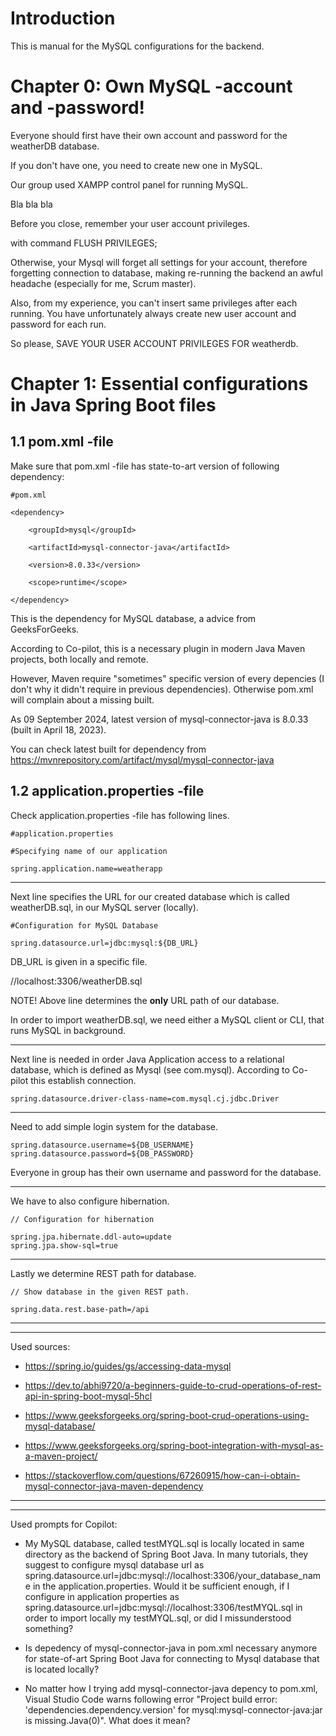 # Introduction

This is manual for the MySQL configurations for the backend.


# Chapter 0: Own MySQL -account and -password!
Everyone should first have their own account and password for the weatherDB database.

If you don't have one, you need to create new one in MySQL.

Our group used XAMPP control panel for running MySQL.

Bla bla bla

Before you close, remember your user account privileges.

with command FLUSH PRIVILEGES;

Otherwise, your Mysql will forget all settings for your account,
therefore forgetting connection to database, 
making re-running the backend an awful headache (especially for me, Scrum master).

Also, from my experience, you can't insert same privileges after each running.
You have unfortunately always create new user account and password for each run.

So please, SAVE YOUR USER ACCOUNT PRIVILEGES FOR weatherdb.

# Chapter 1: Essential configurations in Java Spring Boot files

## 1.1 pom.xml -file

Make sure that pom.xml -file has state-to-art version
of following dependency:





	#pom.xml

	<dependency>

		<groupId>mysql</groupId>

		<artifactId>mysql-connector-java</artifactId>

		<version>8.0.33</version>

		<scope>runtime</scope>
	
	</dependency>

This is the dependency for MySQL database, a advice from GeeksForGeeks.
		
According to Co-pilot, this is a necessary plugin in modern
Java Maven projects, both locally and remote.

However, Maven require "sometimes" specific version of 
every depencies (I don't why it didn't require in
previous dependencies). Otherwise pom.xml will complain
about a missing built.

As 09 September 2024, latest version of mysql-connector-java
is 8.0.33 (built in April 18, 2023).

You can check latest built for dependency
from https://mvnrepository.com/artifact/mysql/mysql-connector-java


## 1.2 application.properties -file

Check application.properties -file has following lines.


	#application.properties

	#Specifying name of our application

	spring.application.name=weatherapp

---

Next line specifies the URL for our created database
which is called weatherDB.sql, in our MySQL server (locally).

	#Configuration for MySQL Database 
	
	spring.datasource.url=jdbc:mysql:${DB_URL}

DB_URL is given in a specific file.

//localhost:3306/weatherDB.sql

NOTE! Above line determines the **only** URL path of our database.

In order to import weatherDB.sql, we need either a MySQL client 
or CLI, that runs MySQL in background.

---

Next line is needed in order Java Application
access to a relational database, which is defined as Mysql
(see com.mysql). According to Co-pilot this establish connection.

	spring.datasource.driver-class-name=com.mysql.cj.jdbc.Driver

---

Need to add simple login system for the database.

	spring.datasource.username=${DB_USERNAME}
	spring.datasource.password=${DB_PASSWORD}

Everyone in group has their own username and password for the database.

---

We have to also configure hibernation.

	// Configuration for hibernation

	spring.jpa.hibernate.ddl-auto=update
	spring.jpa.show-sql=true

---

Lastly we determine REST path for database.

	// Show database in the given REST path.

	spring.data.rest.base-path=/api

---
---

Used sources:

* https://spring.io/guides/gs/accessing-data-mysql

* https://dev.to/abhi9720/a-beginners-guide-to-crud-operations-of-rest-api-in-spring-boot-mysql-5hcl

* https://www.geeksforgeeks.org/spring-boot-crud-operations-using-mysql-database/

* https://www.geeksforgeeks.org/spring-boot-integration-with-mysql-as-a-maven-project/

* https://stackoverflow.com/questions/67260915/how-can-i-obtain-mysql-connector-java-maven-dependency

---
---

Used prompts for Copilot:

* My MySQL database, called testMYQL.sql is locally located in same directory as the backend of Spring Boot Java. In many tutorials, they suggest to configure mysql database url as spring.datasource.url=jdbc:mysql://localhost:3306/your_database_name in the application.properties. Would it be sufficient enough, if I configure in application properties as spring.datasource.url=jdbc:mysql://localhost:3306/testMYQL.sql in order to import locally my testMYQL.sql, or did I missunderstood something?

* Is depedency of mysql-connector-java in pom.xml necessary anymore for state-of-art Spring Boot Java for connecting to Mysql database that is located locally?

* No matter how I trying add mysql-connector-java depency to pom.xml, Visual Studio Code warns following error "Project build error: 'dependencies.dependency.version' for mysql:mysql-connector-java:jar is missing.Java(0)". What does it mean?